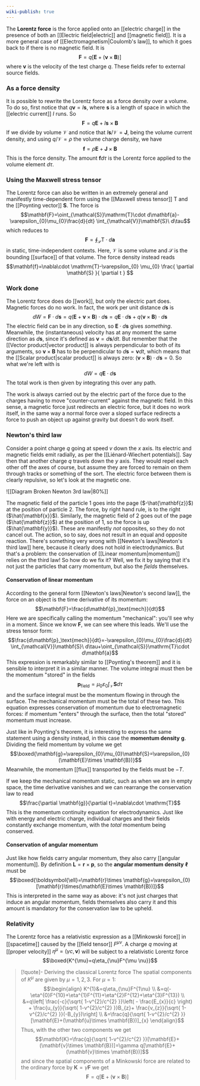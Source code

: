 ```yaml
---
wiki-publish: true
---
```

The **Lorentz force** is the force applied onto an [[electric charge]] in the presence of both an [[Electric field|electric]] and [[magnetic field]]. It is a more general case of [[Electromagnetism|Coulomb's law]], to which it goes back to if there is no magnetic field. It is
$$\mathbf{F}=q[\mathbf{E}+(\mathbf{v}\times \mathbf{B})]$$
where $\mathbf{v}$ is the velocity of the test charge $q$. These fields refer to external source fields.
### As a force density
It is possible to rewrite the Lorentz force as a force density over a volume. To do so, first notice that $q\mathbf{v}=I\mathbf{s}$, where $\mathbf{s}$ is a length of space in which the [[electric current]] $I$ runs. So
$$\mathbf{F}=q\mathbf{E}+I\mathbf{s}\times \mathbf{B}$$
If we divide by volume $\mathcal{V}$ and notice that $I\mathbf{s}/\mathcal{V}=\mathbf{J}$, being the volume current density, and using $q/\mathcal{V}=\rho$ the volume charge density, we have
$$\mathbf{f}=\rho \mathbf{E}+\mathbf{J}\times \mathbf{B}$$
This is the force density. The amount $\mathbf{f}d\tau$ is the Lorentz force applied to the volume element $d\tau$.
### Using the Maxwell stress tensor
The Lorentz force can also be written in an extremely general and manifestly time-dependent form using the [[Maxwell stress tensor]] $\mathrm{T}$ and the [[Poynting vector]] $\mathbf{S}$. The force is
$$\mathbf{F}=\oint_{\mathcal{S}}\mathrm{T}\cdot d\mathbf{a}-\varepsilon_{0}\mu_{0}\frac{d}{dt} \int_{\mathcal{V}}\mathbf{S}\ d\tau$$
which reduces to
$$\mathbf{F}=\oint_{\mathcal{S}}\mathrm{T}\cdot d\mathbf{a}$$
in static, time-independent contexts. Here, $\mathcal{V}$ is some volume and $\mathcal{S}$ is the bounding [[surface]] of that volume. The force density instead reads
$$\mathbf{f}=\nabla\cdot \mathrm{T}-\varepsilon_{0} \mu_{0} \frac{ \partial \mathbf{S} }{ \partial t } $$
### Work done
The Lorentz force does do [[work]], but only the electric part does. Magnetic forces do no work. In fact, the work per unit distance $d\mathbf{s}$ is
$$dW=\mathbf{F}\cdot d\mathbf{s}=q(\mathbf{E}+\mathbf{v}\times \mathbf{B})\cdot d\mathbf{s}=q\mathbf{E}\cdot d\mathbf{s}+q(\mathbf{v}\times \mathbf{B})\cdot d\mathbf{s}$$
The electric field can be in any direction, so $\mathbf{E}\cdot d\mathbf{s}$ gives *something*. Meanwhile, the (instantaneous) velocity has at any moment the same direction as $d\mathbf{s}$, since it's defined as $\mathbf{v}=d\mathbf{s}/dt$. But remember that the [[Vector product|vector product]] is always perpendicular to both of its arguments, so $\mathbf{v}\times \mathbf{B}$ has to be perpendicular to $d\mathbf{s}=\mathbf{v}dt$, which means that the [[Scalar product|scalar product]] is always zero: $(\mathbf{v}\times \mathbf{B})\cdot d\mathbf{s}=0$. So what we're left with is
$$dW=q\mathbf{E}\cdot d\mathbf{s}$$
The total work is then given by integrating this over any path.

The work is always carried out by the electric part of the force due to the charges having to move "counter-current" against the magnetic field. In this sense, a magnetic force just redirects an electric force, but it does no work itself, in the same way a normal force over a sloped surface redirects a force to push an object up against gravity but doesn't do work itself.
### Newton's third law
Consider a point charge $q$ going at speed $v$ down the $x$ axis. Its electric and magnetic fields emit radially, as per the [[Liénard-Wiechert potentials]]. Say then that another charge $q$ travels down the $y$ axis. They would repel each other off the axes of course, but assume they are forced to remain on them through tracks or something of the sort. The electric force between them is clearly repulsive, so let's look at the magnetic one.

![[Diagram Broken Newton 3rd law|80%]]

The magnetic field of the particle 1 goes into the page ($-\hat{\mathbf{z}}$) at the position of particle 2. The force, by right hand rule, is to the right ($\hat{\mathbf{x}}$). Similarly, the magnetic field of 2 goes out of the page ($\hat{\mathbf{z}}$) at the position of 1, so the force is up ($\hat{\mathbf{y}}$). These are manifestly *not* opposites, so they do not cancel out. The action, so to say, does not result in an equal and opposite reaction. There's something very wrong with [[Newton's laws|Newton's third law]] here, because it clearly does not hold in electrodynamics. But that's a problem: the conservation of [[Linear momentum|momentum]] relies on the third law! So how do we fix it? Well, we fix it by saying that it's not just the particles that carry momentum, but also the *fields* themselves.
#### Conservation of linear momentum
According to the general form [[Newton's laws|Newton's second law]], the force on an object is the time derivative of its momentum:
$$\mathbf{F}=\frac{d\mathbf{p}_\text{mech}}{dt}$$
Here we are specifically calling the momentum "mechanical": you'll see why in a moment. Since we know $\mathbf{F}$, we can see where this leads. We'll use the stress tensor form:
$$\frac{d\mathbf{p}_\text{mech}}{dt}=-\varepsilon_{0}\mu_{0}\frac{d}{dt} \int_{\mathcal{V}}\mathbf{S}\ d\tau+\oint_{\mathcal{S}}\mathrm{T}\cdot d\mathbf{a}$$
This expression is remarkably similar to [[Poynting's theorem]] and it is sensible to interpret it in a similar manner. The volume integral must then be the momentum "stored" in the fields
$$\mathbf{p}_\text{field}=\mu_{0}\varepsilon_{0}\int_{\mathcal{V}}\mathbf{S}d\tau$$
and the surface integral must be the momentum flowing in through the surface. The mechanical momentum must be the total of these two. This equation expresses conservation of momentum due to electromagnetic forces: if momentum "enters" through the surface, then the total "stored" momentum must increase.

Just like in Poynting's theorem, it is interesting to express the same statement using a density instead, in this case the **momentum density** $\mathbf{g}$. Dividing the field momentum by volume we get
$$\boxed{\mathbf{g}=\varepsilon_{0}\mu_{0}\mathbf{S}=\varepsilon_{0}(\mathbf{E}\times \mathbf{B})}$$
Meanwhile, the momentum [[flux]] transported by the fields must be $-T$.

If we keep the mechanical momentum static, such as when we are in empty space, the time derivative vanishes and we can rearrange the conservation law to read
$$\frac{\partial \mathbf{g}}{\partial t}=\nabla\cdot \mathrm{T}$$
This is the momentum continuity equation for electrodynamics. Just like with energy and electric charge, individual charges and their fields constantly exchange momentum, with the *total* momentum being conserved.
#### Conservation of angular momentum
Just like how fields carry angular momentum, they also carry [[angular momentum]]. By definition $\mathbf{L}=\mathbf{r}\times \mathbf{p}$, so the **angular momentum density** $\boldsymbol{\ell}$ must be
$$\boxed{\boldsymbol{\ell}=\mathbf{r}\times \mathbf{g}=\varepsilon_{0}[\mathbf{r}\times(\mathbf{E}\times \mathbf{B})]}$$
This is interpreted in the same way as above: it's not just charges that induce an angular momentum, fields themselves also carry it and this amount is mandatory for the conservation law to be upheld.
### Relativity
The Lorentz force has a relativistic expression as a [[Minkowski force]] in [[spacetime]] caused by the [[field tensor]] $F^{\mu \nu}$. A charge $q$ moving at [[proper velocity]] $\eta^{\mu}=(\gamma c,\mathbf{v})$ will be subject to a relativistic Lorentz force
$$\boxed{K^{\mu}=q\eta_{\nu}F^{\mu \nu}}$$

> [!quote]- Deriving the classical Lorentz force
> The spatial components of $K^{\mu}$ are given by $\mu=1,2,3$. For $\mu=1$:
> $$\begin{align}
> K^{1}&=q\eta_{\nu}F^{1\nu} \\
> &=q(-\eta^{0}F^{10}+\eta^{1}F^{11}+\eta^{2}F^{12}+\eta^{3}F^{13}) \\
> &=q\left[ \frac{-c}{\sqrt{ 1-v^{2}/c^{2} }}\left( - \frac{E_{x}}{c} \right) + \frac{u_{y}}{\sqrt{ 1-v^{2}/c^{2} }}B_{z}+  \frac{v_{z}}{\sqrt{ 1-v^{2}/c^{2} }}(-B_{y})\right] \\
> &=\frac{q}{\sqrt{ 1-v^{2}/c^{2} }}[\mathbf{E}+(\mathbf{u}\times \mathbf{B})]_{x}
> \end{align}$$
> Thus, with the other two components we get
> $$\mathbf{K}=\frac{q}{\sqrt{ 1-v^{2}/c^{2} }}[\mathbf{E}+(\mathbf{v}\times \mathbf{B})]=\gamma q[\mathbf{E}+(\mathbf{v}\times \mathbf{B})]$$
> and since the spatial components of a Minkowski force are related to the ordinary force by $\mathbf{K}=\gamma\mathbf{F}$ we get
> $$\mathbf{F}=q[\mathbf{E}+(\mathbf{v}\times \mathbf{B})]$$
